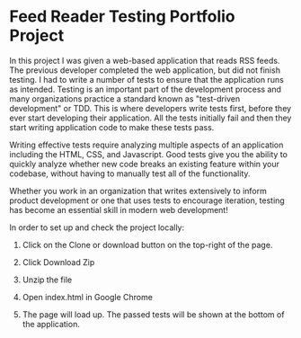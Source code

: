 # Feed Reader Testing Portfolio Project

In this project I was given a web-based application that reads RSS feeds. The previous developer completed the web application, but did not finish testing. I had to write a number of tests to ensure that the application runs as intended. 
Testing is an important part of the development process and many organizations practice a standard known as "test-driven development" or TDD. This is where developers write tests first, before they ever start developing their application. All the tests initially fail and then they start writing application code to make these tests pass.

Writing effective tests require analyzing multiple aspects of an application including the HTML, CSS, and Javascript. Good tests give you the ability to quickly analyze whether new code breaks an existing feature within your codebase, without having to manually test all of the functionality.

Whether you work in an organization that writes extensively to inform product development or one that uses tests to encourage iteration, testing has become an essential skill in modern web development!


In order to set up and check the project locally:

1) Click on the Clone or download button on the top-right of the page.

2) Click Download Zip

2) Unzip the file

3) Open index.html in Google Chrome

4) The page will load up. The passed tests will be shown at the bottom of the application.